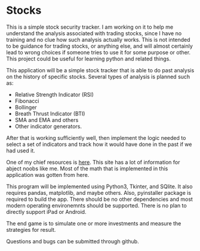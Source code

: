 # Stocks

This is a simple stock security tracker. I am working on it to help me understand the analysis associated with trading stocks, since I have no training and no clue how such analysis actually works. This is not intended to be guidance for trading stocks, or anything else, and will almost certainly lead to wrong choices if someone tries to use it for some purpose or other. This project could be useful for learning python and related things.

This application will be a simple stock tracker that is able to do past analysis on the history of specific stocks. Several types of analysis is planned such as:
* Relative Strength Indicator (RSI)
* Fibonacci
* Bollinger
* Breath Thrust Indicator (BTI)
* SMA and EMA and others
* Other indicator generators.

After that is working sufficiently well, then implement the logic needed to select a set of indicators and track how it would have done in the past if we had used it. 

One of my chief resources is [here](https://www.investopedia.com/). This site has a lot of information for abject noobs like me. Most of the math that is implemented in this application was gotten from here.

This program will be implemented using Python3, Tkinter, and SQlite. It also requires pandas, matplotlib, and maybe others. Also, pyinstaller package is required to build the app. There should be no other dependencies and most modern operating environemnts should be supported. There is no plan to directly support iPad or Android. 

The end game is to simulate one or more investments and measure the strategies for result.

Questions and bugs can be submitted through github.
